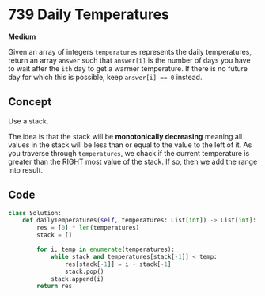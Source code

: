 # 739 Daily Temperatures

**Medium**

Given an array of integers `temperatures` represents the daily temperatures, return an array `answer` such that `answer[i]` is the number of days you have to wait after the `ith` day to get a warmer temperature. If there is no future day for which this is possible, keep `answer[i] == 0` instead.

## Concept

Use a stack.

The idea is that the stack will be **monotonically decreasing** meaning all values in the stack will be less than or equal to the value to the left of it. As you traverse through `temperatures`, we chack if the current temperature is greater than the RIGHT most value of the stack. If so, then we add the range into result.

## Code

```python
class Solution:
    def dailyTemperatures(self, temperatures: List[int]) -> List[int]:
        res = [0] * len(temperatures)
        stack = []

        for i, temp in enumerate(temperatures):
            while stack and temperatures[stack[-1]] < temp:
                res[stack[-1]] = i - stack[-1]
                stack.pop()
            stack.append(i)
        return res
```
